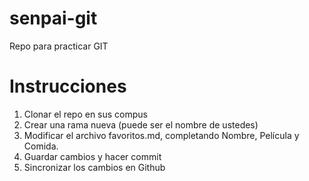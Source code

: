 # senpai-git
Repo para practicar GIT

# Instrucciones

1. Clonar el repo en sus compus
2. Crear una rama nueva (puede ser el nombre de ustedes)
3. Modificar el archivo favoritos.md, completando Nombre, Película y Comida.
4. Guardar cambios y hacer commit
5. Sincronizar los cambios en Github

